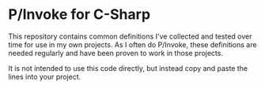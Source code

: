 # P/Invoke for C-Sharp

This repository contains common definitions I've collected and tested over time
for use in my own projects. As I often do P/Invoke, these definitions are needed
regularly and have been proven to work in those projects.

It is not intended to use this code directly, but instead copy and paste the
lines into your project.
